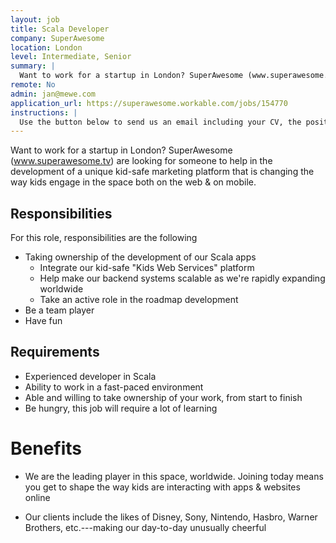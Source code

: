 ```yaml
---
layout: job
title: Scala Developer
company: SuperAwesome
location: London
level: Intermediate, Senior
summary: |
  Want to work for a startup in London? SuperAwesome (www.superawesome.tv) are looking for someone to help in the development of a unique kid-safe marketing platform that is changing the way kids engage in the space both on the web & on mobile.
remote: No
admin: jan@mewe.com
application_url: https://superawesome.workable.com/jobs/154770
instructions: |
  Use the button below to send us an email including your CV, the position you're applying for, and anything else you might want to say.
---
```


<!-- break -->

Want to work for a startup in London? SuperAwesome (www.superawesome.tv) are looking for someone to help in the development of a unique kid-safe marketing platform that is changing the way kids engage in the space both on the web & on mobile.

## Responsibilities

For this role, responsibilities are the following

- Taking ownership of the development of our Scala apps
  - Integrate our kid-safe "Kids Web Services" platform
  - Help make our backend systems scalable as we're rapidly expanding worldwide
  - Take an active role in the roadmap development
- Be a team player
- Have fun

## Requirements

- Experienced developer in Scala
- Ability to work in a fast-paced environment
- Able and willing to take ownership of your work, from start to finish
- Be hungry, this job will require a lot of learning

# Benefits

- We are the leading player in this space, worldwide. Joining today means you get to shape the way kids are interacting with apps & websites online

- Our clients include the likes of Disney, Sony, Nintendo, Hasbro, Warner Brothers, etc.---making our day-to-day unusually cheerful

